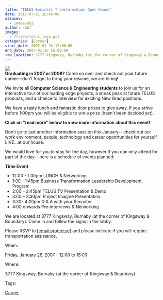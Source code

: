 ```yaml
---
title: "TELUS Business Transformation Open House"
date: 2017-07-01 18:49:00
aliases:
  - /node/692
author: robf
images:
  - /files/telus_logo.gif
categories: [Career]
start_date: 2007-01-26 12:00:00
end_date: 2007-01-26 16:00:00
raw_location: 3777 Kingsway, Burnaby (at the corner of Kingsway & Boundary)
---
```


[![](/files/telus_logo.gif)](http://www.telus.com) \
**Graduating in 2007 or 2008?** Come on over and check out your future career—don't forget to bring your resume, we are hiring!

We invite all **Computer Science & Engineering
students** to join us for an interactive tour
of our leading edge projects, a sneak peak at future TELUS products, and a chance to
interview for exciting New Grad positions.

We have a tasty lunch and fantastic door prizes to give away. If you arrive before
1:00pm you will be eligible to win a prize (hasn't been decided yet).

**Click on "read more" below to view more information about this event!**

Don't go to just another information session this January-- check out our work
environment, people, technology and career opportunities for yourself LIVE...at our
house.

We would love for you to stay for the day, however if you can only attend for part
of the day-- here is a schedule of events planned:

**Time Event**
* 12:00 - 1:00pm LUNCH & Networking
* 1:00 - 1:45pm Business Transformation Leadership Development Program
* 2:00 – 2:45pm TELUS TV Presentation & Demo
* 3:00 – 3:30pm Project Imagine Presentation
* 3:30- 4:00pm Q & A with your Recruiter
* 4:00 onwards Pre-interviews & Networking

We are located at 3777 Kingsway, Burnaby (at the corner of Kingsway & Boundary).
Come in and follow the signs in the lobby.

Please RSVP to [\[email protected\]](/cdn-cgi/l/email-protection) and please indicate if you will require
transportation assistance.

When: 

Friday, January 26, 2007 - 12:00 to 16:00

Where: 

3777 Kingsway, Burnaby (at the corner of Kingsway & Boundary)

Tags: 

[Career](/career)
